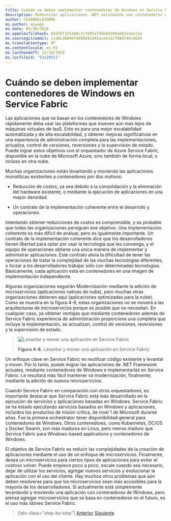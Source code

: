 ```yaml
---
title: Cuándo se deben implementar contenedores de Windows en Service Fabric
description: Modernizar aplicaciones .NET existentes con contenedores de Windows y la nube de Azure | Cuándo se deben implementar contenedores de Windows en Service Fabric
author: CESARDELATORRE
ms.author: wiwagn
ms.date: 04/30/2018
ms.openlocfilehash: 01d76f325480c7cf09fef36b02589a602e3ee11e
ms.sourcegitcommit: ccd8c36b0d74d99291d41aceb14cf98d74dc9d2b
ms.translationtype: MT
ms.contentlocale: es-ES
ms.lasthandoff: 12/10/2018
ms.locfileid: "53129511"
---
```

# <a name="when-to-deploy-windows-containers-to-service-fabric"></a>Cuándo se deben implementar contenedores de Windows en Service Fabric

Las aplicaciones que se basan en los contenedores de Windows rápidamente deba usar las plataformas que mueven aún más lejos de máquinas virtuales de IaaS. Esto es para una mejor escalabilidad automatizada y de alta escalabilidad, y obtener mejoras significativas en una experiencia de administración completa para las implementaciones, actualiza, control de versiones, reversiones y la supervisión de estado. Puede lograr estos objetivos con el orquestador de Azure Service Fabric, disponible en la nube de Microsoft Azure, sino también de forma local, o incluso en otra nube.

Muchas organizaciones están levantando y moviendo las aplicaciones monolíticas existentes a contenedores por dos motivos:

-   Reducción de costos, ya sea debido a la consolidación y la eliminación del hardware existente, o mediante la ejecución de aplicaciones en una mayor densidad.

-   Un contrato de la implementación coherente entre el desarrollo y operaciones.

Intentando obtener reducciones de costos es comprensible, y es probable que todas las organizaciones persiguen ese objetivo. Una implementación coherente es más difícil de evaluar, pero es igualmente importante. Un contrato de la implementación coherente dice que los desarrolladores tienen libertad para optar por usar la tecnología que les convenga, y el equipo de operaciones obtiene una única manera de implementar y administrar aplicaciones. Este contrato alivia la dificultad de tener las operaciones de tratar la complejidad de las muchas tecnologías diferentes, o forzar a los desarrolladores trabajar sólo con determinadas tecnologías. Básicamente, cada aplicación está en contenedores en una imagen de implementación independiente.

Algunas organizaciones seguirán Modernización mediante la adición de microservicios (aplicaciones nativas de nube), pero muchas otras organizaciones detienen aquí (aplicaciones optimizadas para la nube). Como se muestra en la figura 4-8, estas organizaciones no se moverá a las arquitecturas de microservicios porque es posible que no necesitan. En cualquier caso, ya obtener ventajas que mediante contenedores además de Service Fabric experiencia de administración proporciona una completa que incluye la implementación, se actualizan, control de versiones, reversiones y la supervisión de estado.

> ![Levantar y mover una aplicación en Service Fabric](./media/image8.png)
>
> **Figura 4-8.** Levantar y mover una aplicación en Service Fabric

Un enfoque clave en Service Fabric es reutilizar código existente y levantar y mover. Por lo tanto, puede migrar las aplicaciones de .NET Framework actuales, mediante contenedores de Windows e implementarlas en Service Fabric. Le resultará más fácil mantener va modernización, finalmente, mediante la adición de nuevos microservicios.

Cuando Service Fabric en comparación con otros orquestadores, es importante destacar que Service Fabric está más desarrollado en la ejecución de servicios y aplicaciones basadas en Windows. Service Fabric se ha estado ejecutando servicios basados en Windows y aplicaciones, incluidos los productos de misión crítica, de nivel 1 de Microsoft durante años. Fue la primera orchestrator tener disponibilidad general para contenedores de Windows. Otros contenedores, como Kubernetes, DC/OS y Docker Swarm, son más maduros en Linux, pero menos maduro que Service Fabric para Windows-based applications y contenedores de Windows.

El objetivo de Service Fabric es reducir las complejidades de la creación de aplicaciones mediante el uso de un enfoque de microservicios. Finalmente, desea un microservicios para ciertos tipos de aplicaciones para evitar el costoso volver. Puede empiece poco a poco, escale cuando sea necesario, dejar de utilizar los servicios, agregar nuevos servicios y evolucionar la aplicación con el uso del cliente. Hay muchos otros problemas que aún deben resolverse para que los microservicios sean más accesibles para la mayoría de los desarrolladores. Si actualmente está simplemente levantando y moviendo una aplicación con contenedores de Windows, pero piensa agregar microservicios que se basa en contenedores en el futuro, es el uso más idóneo Service Fabric.

>[!div class="step-by-step"]
>[Anterior](when-to-deploy-windows-containers-to-azure-vms-iaas-cloud.md)
>[Siguiente](when-to-deploy-windows-containers-to-azure-container-service-kubernetes.md)